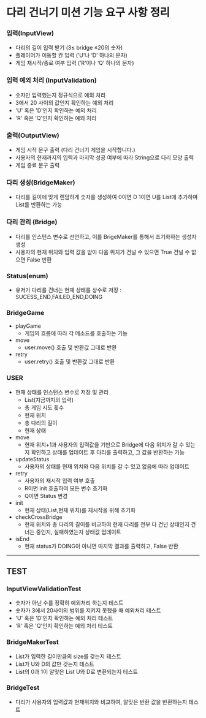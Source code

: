 
# 다리 건너기 미션 기능 요구 사항 정리

### 입력(InputView)

- 다리의 길이 입력 받기 (3≤ bridge ≤20의 숫자)
- 플레이어가 이동할 칸 입력 (’U’나 ‘D’ 하나의 문자)
- 게임 재시작/종료 여부 입력 (’R’이나 ‘Q’ 하나의 문자)
    
### 입력 예외 처리 (InputValidation)
- 숫자만 입력했는지 정규식으로 예외 처리
- 3에서 20 사이의 값인지 확인하는 예외 처리
- 'U' 혹은 'D'인지 확인하는 예외 처리
- 'R' 혹은 'Q'인지 확인하는 예외 처리
### 출력(OutputView)

- 게임 시작 문구 출력 (다리 건너기 게임을 시작합니다.)
- 사용자의 현재까지의 입력과 마지막 성공 여부에 따라 String으로 다리 모양 출력
- 게임 종료 문구 출력

### 다리 생성(****BridgeMaker****)

- 다리를 길이에 맞게 랜덤하게 숫자를 생성하여 0이면 D 1이면 U를 List에 추가하며 List를 반환하는 가능

### 다리 관리 (Bridge)

- 다리를 인스턴스 변수로 선언하고, 이를 BrigeMaker를 통해서 초기화하는 생성자 생성
- 사용자의 현재 위치와 입력 값을 받아 다음 위치가 건널 수 있으면 True 건널 수 없으면 False 반환

### Status(enum)

- 유저가 다리를 건너는 현재 상태를 상수로 저장 : SUCESS_END,FAILED_END,DOING

### BridgeGame

- playGame
  - 게임의 흐름에 따라 각 메소드를 호출하는 기능
- move
  - user.move() 호출 및 반환값 그대로 반환
- retry
  - user.retry() 호출 및 반환값 그대로 반환

### USER

- 현재 상태를 인스턴스 변수로 저장 및 관리
  - List<String>(지금까지의 입력)
  - 총 게임 시도 횟수
  - 현재 위치
  - 총 다리의 길이
  - 현재 상태
- move
  - 현재 위치+1과 사용자의 입력값을 기반으로 Bridge에 다음 위치가 갈 수 있는지 확인하고 상태를 업데이트 후 다리를 출력하고,  그 값을 반환하는 기능
- updateStatus
  - 사용자의 상태를 현재 위치와 다음 위치를 갈 수 있고 없음에 따라 업데이트
- retry
  - 사용자의 재시작 입력 여부 호출
  - R이면 init 호출하여 모든 변수 초기화
  - Q이면 Status 변경
- init
  - 현재 상태(List<String>,현재 위치)를 재시작을 위해 초기화
- checkCrossBridge
  - 현재 위치와 총 다리의 길이를 비교하여 현재 다리를 전부 다 건넌 상태인지 건너는 중인지, 실패하였는지 상태값 업데이트
- isEnd
  - 현재 status가 DOING이 아니면 마지막 결과를 출력하고, False 반환

---

## TEST

### InputViewValidationTest
- 숫자가 아닌 수를 정확히 예외처리 하는지 테스트
- 숫자가 3에서 20사이의 범위를 지키지 못했을 때 예외처리 테스트
- 'U' 혹은 'D'인지 확인하는 예외 처리 테스트
- 'R' 혹은 'Q'인지 확인하는 예외 처리 테스트

### BridgeMakerTest
- List가 입력한 길이만큼의 size를 갖는지 테스트
- List가 U와 D의 값만 갖는지 테스트
- List<Integer>의 0과 1이 알맞은 List<String> U와 D로 변환되는지 테스트

### BridgeTest
- 다리가 사용자의 입력값과 현재위치와 비교하여, 알맞은 반환 값을 반환하는지 테스트